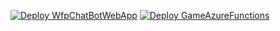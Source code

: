 [![Deploy WfpChatBotWebApp](https://github.com/PHermanov/WfpChatBotWebApp/actions/workflows/master_wfpchatbotwebapp.yml/badge.svg)](https://github.com/PHermanov/WfpChatBotWebApp/actions/workflows/master_wfpchatbotwebapp.yml)
[![Deploy GameAzureFunctions](https://github.com/PHermanov/WfpChatBotWebApp/actions/workflows/GameAzureFunctions20230909105340.yml/badge.svg)](https://github.com/PHermanov/WfpChatBotWebApp/actions/workflows/GameAzureFunctions20230909105340.yml)